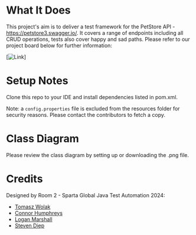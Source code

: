 # What It Does
This project's aim is to deliver a test framework for the PetStore API - https://petstore3.swagger.io/. It covers a range of endpoints including all CRUD operations, tests also cover happy and sad paths. Please refer to our project board below for further information: 

[![Link](https://github.com/users/ConnerHumphrey-SpartaGlobal/projects/1)]

# Setup Notes
Clone this repo to your IDE and install dependencies listed in pom.xml.

Note: a `config.properties` file is excluded from the resources folder for security reasons. Please contact the contributors to fetch a copy.

# Class Diagram
Please review the class diagram by setting up or downloading the .png file.

# Credits
Designed by Room 2 - Sparta Global Java Test Automation 2024:
* [Tomasz Wolak](https://github.com/BykuTom)
* [Connor Humphreys](https://github.com/ConnerHumphrey-SpartaGlobal)
* [Logan Marshall](https://github.com/RazorWinds)
* [Steven Diep](https://github.com/stevrnd)
